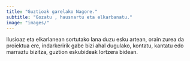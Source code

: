 ```yaml
---
title: "Guztioak garelako Nagore."
subtitle: "Gozatu , hausnartu eta elkarbanatu."
image: "images/"
---
```


Ilusioaz eta elkarlanean sortutako lana duzu esku artean, orain zurea da proiektua ere, indarkeririk gabe bizi ahal dugulako, kontatu, kantatu edo marraztu bizitza, guztion 
eskubideak lortzera bidean.


